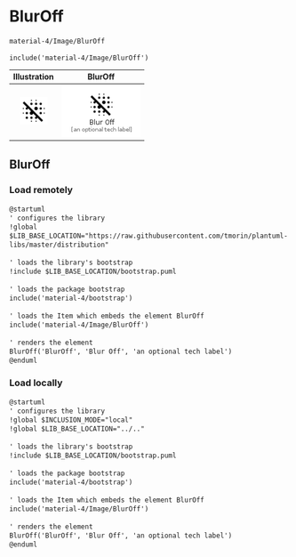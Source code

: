 # BlurOff


```text
material-4/Image/BlurOff
```

```text
include('material-4/Image/BlurOff')
```



| Illustration | BlurOff |
| :---: | :---: |
| ![illustration for Illustration](../../material-4/Image/BlurOff.png) | ![illustration for BlurOff](../../material-4/Image/BlurOff.Local.png) |




## BlurOff

### Load remotely
```plantuml
@startuml
' configures the library
!global $LIB_BASE_LOCATION="https://raw.githubusercontent.com/tmorin/plantuml-libs/master/distribution"

' loads the library's bootstrap
!include $LIB_BASE_LOCATION/bootstrap.puml

' loads the package bootstrap
include('material-4/bootstrap')

' loads the Item which embeds the element BlurOff
include('material-4/Image/BlurOff')

' renders the element
BlurOff('BlurOff', 'Blur Off', 'an optional tech label')
@enduml
```

### Load locally
```plantuml
@startuml
' configures the library
!global $INCLUSION_MODE="local"
!global $LIB_BASE_LOCATION="../.."

' loads the library's bootstrap
!include $LIB_BASE_LOCATION/bootstrap.puml

' loads the package bootstrap
include('material-4/bootstrap')

' loads the Item which embeds the element BlurOff
include('material-4/Image/BlurOff')

' renders the element
BlurOff('BlurOff', 'Blur Off', 'an optional tech label')
@enduml
```

